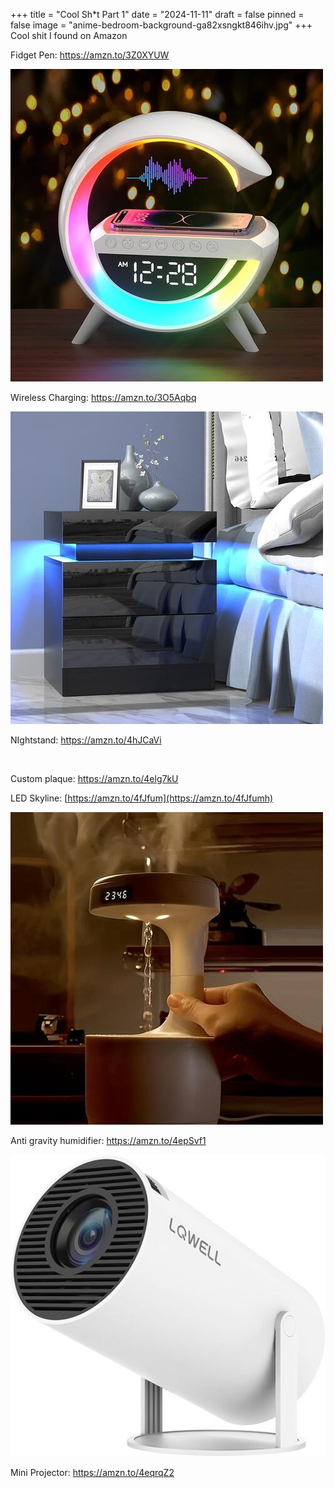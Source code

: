 +++
title = "Cool Sh*t Part 1"
date = "2024-11-11"
draft = false
pinned = false
image = "anime-bedroom-background-ga82xsngkt846ihv.jpg"
+++
Cool shit I found on Amazon

Fidget Pen: <https://amzn.to/3Z0XYUW>

![](710o-cvvq3l._ac_sx679_.jpg)

Wireless Charging: <https://amzn.to/3O5Aqbq>

![](61mkmy3mkpl._ac_sx679_.jpg)

NIghtstand: <https://amzn.to/4hJCaVi>

![]()

Custom plaque: <https://amzn.to/4elg7kU>

LED Skyline: [https://amzn.to/4fJfum](https://amzn.to/4fJfumh)

![](2e595ad10d2a6b74503dc6d2b6753152275a0af0_original.jpeg)

Anti gravity humidifier: <https://amzn.to/4epSvf1>

![](51ts9d9ef2l._ac_sx679_.jpg)

Mini Projector: <https://amzn.to/4eqrqZ2>